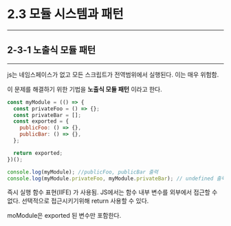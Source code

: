 # 2.3 모듈 시스템과 패턴

---

## 2-3-1 노출식 모듈 패턴

---

js는 네임스페이스가 없고 모든 스크립트가 전역범위에서 실행된다. 이는 매우 위험함.

이 문제를 해결하기 위한 기법을 **노출식 모듈 패턴** 이라고 한다.

```javascript
const myModule = (() => {
  const privateFoo = () => {};
  const privateBar = [];
  const exported = {
    publicFoo: () => {},
    publicBar: () => {},
  };

  return exported;
})();

console.log(myModule); //publicFoo, publicBar 출력
console.log(myModule.privateFoo, myModule.privateBar); // undefined 출력
```

즉시 실행 함수 표현(IIFE) 가 사용됨.
JS에서는 함수 내부 변수를 외부에서 접근할 수 없다.
선택적으로 접근시키기위해 return 사용할 수 있다.

moModule은 exported 된 변수만 포함한다.
